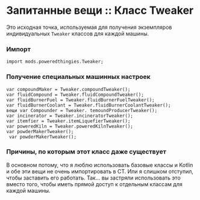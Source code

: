 # Запитанные вещи :: Класс Tweaker

Это исходная точка, используемая для получения экземпляров индивидуальных `Tweaker` классов для каждой машины.

### Импорт

```zenscript
import mods.poweredthingies.Tweaker;
```

### Получение специальных машинных настроек

```zenscript
var compoundMaker = Tweaker.compoundTweaker();
var fluidCompound = Tweaker.fluidCompoundTweaker();
var fluidBurnerFuel = Tweaker.fluidBurnerFuelTweaker();
var fluidBurnerCoolant = Tweaker.fluidBurnerCoolantTweaker();
вещи var Compounder = Tweaker. temoundProducerTweaker();
var incinerator = Tweaker.incineratorTweaker();
var itemfier = Tweaker.itemLiquefierTweaker();
var poweredKiln = Tweaker.poweredKilnTweaker();
var powderMakerTweaker(); 
 var powderMakerTweaker();
```

### Причины, по которым этот класс даже существует

В основном потому, что я люблю использовать базовые классы и Kotlin и обе эти вещи не очень импортировать в CT. Или я слишком отступил, чтобы заставить его работать. Так... вы застряли использовать это вместо того, чтобы иметь прямой доступ к отдельным классам для каждой машины.